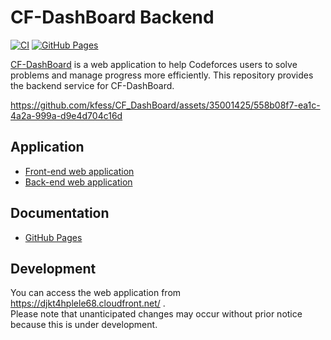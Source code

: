 # CF-DashBoard Backend

[![CI](https://github.com/kfess/CF_DashBoard_backend/actions/workflows/ci.yaml/badge.svg)](https://github.com/kfess/CF_DashBoard_backend/actions/workflows/ci.yaml) [![GitHub Pages](https://github.com/kfess/CF_DashBoard/actions/workflows/gh-pages.yaml/badge.svg)](https://github.com/kfess/CF_DashBoard/actions/workflows/gh-pages.yaml)

[CF-DashBoard](https://github.com/kfess/CF_DashBoard) is a web application to help Codeforces users to solve problems and manage progress more efficiently. This repository provides the backend service for CF-DashBoard.

https://github.com/kfess/CF_DashBoard/assets/35001425/558b08f7-ea1c-4a2a-999a-d9e4d704c16d

## Application

- [Front-end web application](https://github.com/kfess/Codeforces_Problems_frontend)
- [Back-end web application](https://github.com/kfess/Codeforces_Problems_backend)

## Documentation

- [GitHub Pages](https://kfess.github.io/CF_DashBoard/)

## Development

You can access the web application from https://djkt4hplele68.cloudfront.net/ .  
Please note that unanticipated changes may occur without prior notice because this is under development.
